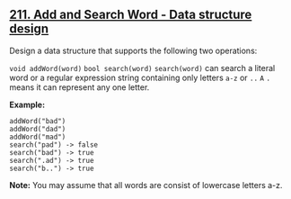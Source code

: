 ## [211. Add and Search Word - Data structure design](https://leetcode.com/problems/add-and-search-word-data-structure-design/)

Design a data structure that supports the following two operations:

`void addWord(word)`
`bool search(word)`
`search(word)` can search a literal word or a regular expression string containing only letters `a-z` or `..` `A` `.` means it can represent any one letter.

**Example:**

```
addWord("bad")
addWord("dad")
addWord("mad")
search("pad") -> false
search("bad") -> true
search(".ad") -> true
search("b..") -> true
```

**Note:**
You may assume that all words are consist of lowercase letters a-z.
